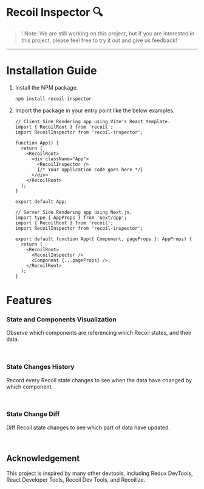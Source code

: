 # Recoil Inspector 🔍

> ❕ Note: We are still working on this project, but if you are interested in this project, please feel free to try it out and give us feedback!

---

# Installation Guide

1. Install the NPM package.
   ```zsh
   npm install recoil-inspector
   ```
2. Import the package in your entry point like the below examples.

   ```tsx
   // Client Side Rendering app using Vite's React template.
   import { RecoilRoot } from 'recoil';
   import RecoilInspector from 'recoil-inspector';

   function App() {
     return (
       <RecoilRoot>
         <div className="App">
           <RecoilInspector />
           {/* Your application code goes here */}
         </div>
       </RecoilRoot>
     );
   }

   export default App;
   ```

   ```tsx
   // Server Side Rendering app using Next.js.
   import type { AppProps } from 'next/app';
   import { RecoilRoot } from 'recoil';
   import RecoilInspector from 'recoil-inspector';

   export default function App({ Component, pageProps }: AppProps) {
     return (
       <RecoilRoot>
         <RecoilInspector />
         <Component {...pageProps} />;
       </RecoilRoot>
     );
   }
   ```

# Features

### State and Components Visualization

Observe which components are referencing which Recoil states, and their data.

<br/>

### State Changes History

Record every Recoil state changes to see when the data have changed by which component.

<br/>

### State Change Diff

Diff Recoil state changes to see which part of data have updated.

<br/>

## Acknowledgement

This project is inspired by many other devtools, including Redux DevTools, React Developer Tools, Recoil Dev Tools, and Recoilize.
